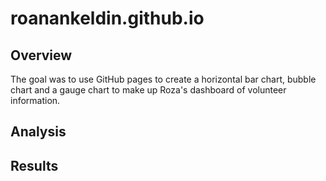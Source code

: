 # roanankeldin.github.io
## Overview 
The goal was to use GitHub pages to create a horizontal bar chart, bubble chart and a gauge chart to make up Roza's dashboard of volunteer information. 
## Analysis
## Results
